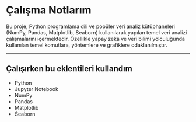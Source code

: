 # Çalışma Notlarım

Bu proje, Python programlama dili ve popüler veri analiz kütüphaneleri (NumPy, Pandas, Matplotlib, Seaborn) kullanılarak yapılan temel veri analizi çalışmalarını içermektedir. Özellikle yapay zekâ ve veri bilimi yolculuğunda kullanılan temel komutlara, yöntemlere ve grafiklere odaklanılmıştır.

---

## Çalışırken bu eklentileri kullandım

- Python 
- Jupyter Notebook
- NumPy
- Pandas
- Matplotlib
- Seaborn
